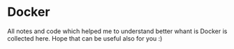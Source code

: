 
# Docker

All notes and code which helped me to understand better whant is Docker is collected here. Hope that can be useful also for you :) 
